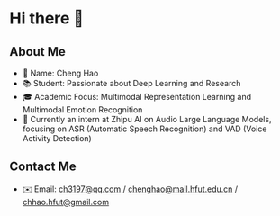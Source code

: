 # Hi there 👋

## About Me

- 👤 Name: Cheng Hao
- 📚 Student: Passionate about Deep Learning and Research
- 🎓 Academic Focus: Multimodal Representation Learning and Multimodal Emotion Recognition
- 💼 Currently an intern at Zhipu AI on Audio Large Language Models, focusing on ASR (Automatic Speech Recognition) and VAD (Voice Activity Detection)

## Contact Me

- ✉️ Email: <ch3197@qq.com> / <chenghao@mail.hfut.edu.cn> / <chhao.hfut@gmail.com>

<!-- <a href="https://next.ossinsight.io/widgets/official/compose-user-dashboard-stats?user_id=90198143" target="_blank" style="display: block" align="center">
  <picture>
    <source media="(prefers-color-scheme: dark)" srcset="https://next.ossinsight.io/widgets/official/compose-user-dashboard-stats/thumbnail.png?user_id=90198143&image_size=auto&color_scheme=dark" width="771" height="auto">
    <img alt="Dashboard stats of @Cb1ock" src="https://next.ossinsight.io/widgets/official/compose-user-dashboard-stats/thumbnail.png?user_id=90198143&image_size=auto&color_scheme=light" width="771" height="auto">
  </picture>
</a> -->

